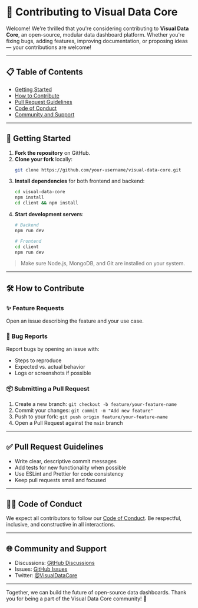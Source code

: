 # 🤝 Contributing to Visual Data Core

Welcome! We're thrilled that you're considering contributing to **Visual Data Core**, an open-source, modular data dashboard platform. Whether you're fixing bugs, adding features, improving documentation, or proposing ideas — your contributions are welcome!

---

## 📋 Table of Contents
- [Getting Started](#getting-started)
- [How to Contribute](#how-to-contribute)
- [Pull Request Guidelines](#pull-request-guidelines)
- [Code of Conduct](#code-of-conduct)
- [Community and Support](#community-and-support)

---

## 🚀 Getting Started

1. **Fork the repository** on GitHub.
2. **Clone your fork** locally:
   ```bash
   git clone https://github.com/your-username/visual-data-core.git
   ```
3. **Install dependencies** for both frontend and backend:
   ```bash
   cd visual-data-core
   npm install
   cd client && npm install
   ```
4. **Start development servers**:
   ```bash
   # Backend
   npm run dev

   # Frontend
   cd client
   npm run dev
   ```

> Make sure Node.js, MongoDB, and Git are installed on your system.

---

## 🛠 How to Contribute

### ✨ Feature Requests
Open an issue describing the feature and your use case.

### 🐛 Bug Reports
Report bugs by opening an issue with:
- Steps to reproduce
- Expected vs. actual behavior
- Logs or screenshots if possible

### 📦 Submitting a Pull Request
1. Create a new branch: `git checkout -b feature/your-feature-name`
2. Commit your changes: `git commit -m "Add new feature"`
3. Push to your fork: `git push origin feature/your-feature-name`
4. Open a Pull Request against the `main` branch

---

## ✅ Pull Request Guidelines
- Write clear, descriptive commit messages
- Add tests for new functionality when possible
- Use ESLint and Prettier for code consistency
- Keep pull requests small and focused

---

## 🧑‍⚖️ Code of Conduct
We expect all contributors to follow our [Code of Conduct](CODE_OF_CONDUCT.md). Be respectful, inclusive, and constructive in all interactions.

---

## 🌐 Community and Support
- Discussions: [GitHub Discussions](https://github.com/hcfk/visual-data-core/discussions)
- Issues: [GitHub Issues](https://github.com/hcfk/visual-data-core/issues)
- Twitter: [@VisualDataCore](https://twitter.com/VisualDataCore)

---

Together, we can build the future of open-source data dashboards. Thank you for being a part of the Visual Data Core community! 🚀

